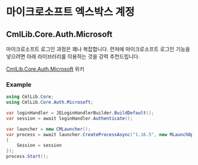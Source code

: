 # 마이크로소프트 엑스박스 계정

## CmlLib.Core.Auth.Microsoft

마이크로소프트 로그인 과정은 꽤나 복잡합니다. 런처에 마이크로소프트 로그인 기능을 넣으려면 아래 라이브러리를 이용하는 것을 강력 추천드립니다.

[CmlLib.Core.Auth.Microsoft](broken-reference) 위키

### **Example**

```csharp
using CmlLib.Core;
using CmlLib.Core.Auth.Microsoft;

var loginHandler = JELoginHandlerBuilder.BuildDefault();
var session = await loginHandler.Authenticate();

var launcher = new CMLauncher();
var process = await launcher.CreateProcessAsync("1.16.5", new MLaunchOption()
{
    Session = session
});
process.Start();
```
